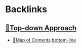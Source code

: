 
# Backlinks
## [🌲Top-down Approach](<🌲Top-down Approach.md>)
- [🧭Map of Contents](<🧭Map of Contents.md>) [bottom-line](<bottom-line.md>)

